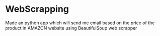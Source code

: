 # WebScrapping
Made an python app which will send me email based on the price of the product in AMAZON website using BeautifulSoup web scrapper
